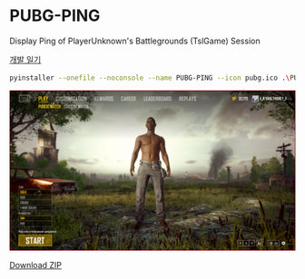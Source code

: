 # PUBG-PING
Display Ping of PlayerUnknown's Battlegrounds (TslGame) Session


[개발 일기](https://medium.com/@kam6512/pubg-%EB%B0%B0%EA%B7%B8-%ED%95%91-%EC%B2%B4%ED%81%AC-%ED%88%B4-839e318ec471)

````bash
pyinstaller --onefile --noconsole --name PUBG-PING --icon pubg.ico .\PUBG-PING-AWS.py
````

![Image of TEST](https://github.com/kam6512/PUBG-PING/blob/master/pic/AWS%20TEST.png)

[Download ZIP](https://github.com/kam6512/PUBG-PING/raw/master/dist/PUBG-PING.zip)
